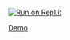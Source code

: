 [![Run on Repl.it](https://user-images.githubusercontent.com/27065646/92304596-bf719b00-ef7f-11ea-987f-2c1f3c323088.png)](https://replit.com/join/gsjxorwwxe-diegofleitas)


[Demo](https://react-google-docs-viewer-example.diegofleitas.repl.co)
